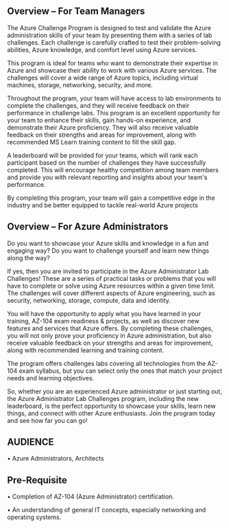 ## Overview – For Team Managers

The Azure Challenge Program is designed to test and validate the Azure administration skills 
of your team by presenting them with a series of lab challenges. Each challenge is carefully 
crafted to test their problem-solving abilities, Azure knowledge, and comfort level using Azure 
services.

This program is ideal for teams who want to demonstrate their expertise in Azure and 
showcase their ability to work with various Azure services. The challenges will cover a wide 
range of Azure topics, including virtual machines, storage, networking, security, and more.

Throughout the program, your team will have access to lab environments to complete the 
challenges, and they will receive feedback on their performance in challenge labs. This 
program is an excellent opportunity for your team to enhance their skills, gain hands-on 
experience, and demonstrate their Azure proficiency. They will also receive valuable feedback 
on their strengths and areas for improvement, along with recommended MS Learn training 
content to fill the skill gap. 

A leaderboard will be provided for your teams, which will rank each participant based on the 
number of challenges they have successfully completed. This will encourage healthy 
competition among team members and provide you with relevant reporting and insights 
about your team's performance.

By completing this program, your team will gain a competitive edge in the industry and be 
better equipped to tackle real-world Azure projects

## Overview – For Azure Administrators 
Do you want to showcase your Azure skills and knowledge in a fun and engaging way? 
Do you want to challenge yourself and learn new things along the way? 

If yes, then you are invited to participate in the Azure Administrator Lab Challenges! These 
are a series of practical tasks or problems that you will have to complete or solve using Azure 
resources within a given time limit. The challenges will cover different aspects of Azure 
engineering, such as security, networking, storage, compute, data and identity. 

You will have the opportunity to apply what you have learned in your training, AZ-104 exam 
readiness & projects, as well as discover new features and services that Azure offers. By 
completing these challenges, you will not only prove your proficiency in Azure administration, 
but also receive valuable feedback on your strengths and areas for improvement, along with 
recommended learning and training content. 

The program offers challenges labs covering all technologies from the AZ-104 exam syllabus, 
but you can select only the ones that match your project needs and learning objectives.

So, whether you are an experienced Azure administrator or just starting out, the Azure 
Administrator Lab Challenges program, including the new leaderboard, is the perfect 
opportunity to showcase your skills, learn new things, and connect with other Azure 
enthusiasts. Join the program today and see how far you can go!

## AUDIENCE
• Azure Administrators, Architects

## Pre-Requisite
• Completion of AZ-104 (Azure Administrator) certification. 

• An understanding of general IT concepts, especially networking and operating 
systems.
